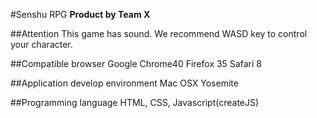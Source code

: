 #Senshu RPG
**Product by Team X**

##Attention
This game has sound.
We recommend WASD key to control your character.

##Compatible browser
Google Chrome40
Firefox 35
Safari 8

##Application develop environment
Mac OSX Yosemite

##Programming language
HTML, CSS, Javascript(createJS)